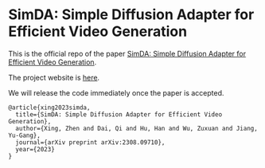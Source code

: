 #  SimDA: Simple Diffusion Adapter for Efficient Video Generation

This is the official repo of the paper [SimDA: Simple Diffusion Adapter for Efficient Video Generation](https://arxiv.org/abs/2308.09710). 

The project website is [here](https://chenhsing.github.io/SimDA/).

We will release the code immediately once the paper is accepted.

```
@article{xing2023simda,
  title={SimDA: Simple Diffusion Adapter for Efficient Video Generation},
  author={Xing, Zhen and Dai, Qi and Hu, Han and Wu, Zuxuan and Jiang, Yu-Gang},
  journal={arXiv preprint arXiv:2308.09710},
  year={2023}
}
```
